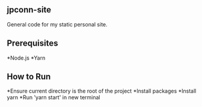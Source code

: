 ## jpconn-site

General code for my static personal site.

## Prerequisites
*Node.js
*Yarn

## How to Run
*Ensure current directory is the root of the project
*Install packages
*Install yarn
*Run 'yarn start' in new terminal
